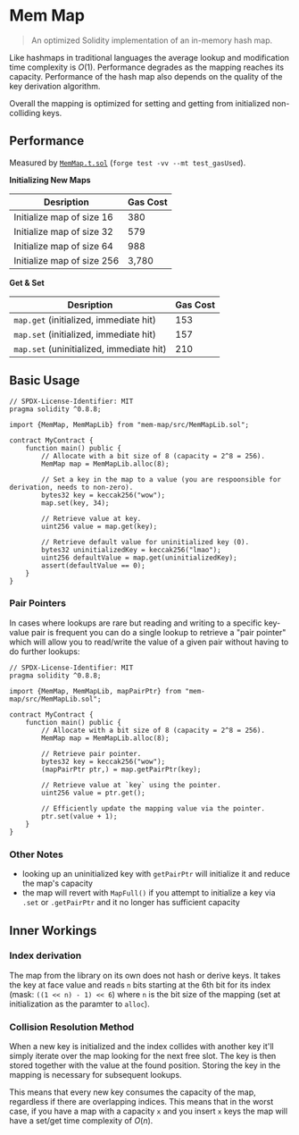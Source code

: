 # Mem Map

> An optimized Solidity implementation of an in-memory hash map.

Like hashmaps in traditional languages the average lookup and modification time complexity is
$O(1)$. Performance degrades as the mapping reaches its capacity. Performance of the hash map also
depends on the quality of the key derivation algorithm.

Overall the mapping is optimized for setting and getting from initialized non-colliding keys.

## Performance

Measured by [`MemMap.t.sol`](./test/MemMap.t.sol) (`forge test -vv --mt test_gasUsed`).

**Initializing New Maps**

|Desription|Gas Cost|
|----------|--------|
|Initialize map of size 16| 380|
|Initialize map of size 32| 579|
|Initialize map of size 64| 988|
|Initialize map of size 256| 3,780|

**Get & Set**

|Desription|Gas Cost|
|----------|--------|
|`map.get` (initialized, immediate hit)| 153|
|`map.set` (initialized, immediate hit)| 157|
|`map.set` (uninitialized, immediate hit)| 210|


## Basic Usage

```solidity
// SPDX-License-Identifier: MIT
pragma solidity ^0.8.8;

import {MemMap, MemMapLib} from "mem-map/src/MemMapLib.sol";

contract MyContract {
    function main() public {
        // Allocate with a bit size of 8 (capacity = 2^8 = 256).
        MemMap map = MemMapLib.alloc(8);

        // Set a key in the map to a value (you are respoonsible for derivation, needs to non-zero).
        bytes32 key = keccak256("wow");
        map.set(key, 34);

        // Retrieve value at key.
        uint256 value = map.get(key);

        // Retrieve default value for uninitialized key (0).
        bytes32 uninitializedKey = keccak256("lmao");
        uint256 defaultValue = map.get(uninitializedKey);
        assert(defaultValue == 0);
    }
}
```

### Pair Pointers

In cases where lookups are rare but reading and writing to a specific key-value pair is frequent you
can do a single lookup to retrieve a "pair pointer" which will allow you to read/write the value of
a given pair without having to do further lookups:

```solidity
// SPDX-License-Identifier: MIT
pragma solidity ^0.8.8;

import {MemMap, MemMapLib, mapPairPtr} from "mem-map/src/MemMapLib.sol";

contract MyContract {
    function main() public {
        // Allocate with a bit size of 8 (capacity = 2^8 = 256).
        MemMap map = MemMapLib.alloc(8);

        // Retrieve pair pointer.
        bytes32 key = keccak256("wow");
        (mapPairPtr ptr,) = map.getPairPtr(key);

        // Retrieve value at `key` using the pointer.
        uint256 value = ptr.get();

        // Efficiently update the mapping value via the pointer.
        ptr.set(value + 1);
    }
}
```

### Other Notes
- looking up an uninitialized key with `getPairPtr` will initialize it and reduce the map's capacity
- the map will revert with `MapFull()` if you attempt to initialize a key via `.set` or
    `.getPairPtr` and it no longer has sufficient capacity

## Inner Workings

### Index derivation

The map from the library on its own does not hash or derive keys. It takes the key at face value and
reads `n` bits starting at the 6th bit for its index (mask: `((1 << n) - 1) << 6`) where `n` is the
bit size of the mapping (set at initialization as the paramter to `alloc`).

### Collision Resolution Method

When a new key is initialized and the index collides with another key it'll simply iterate over the
map looking for the next free slot. The key is then stored together with the value at the found
position. Storing the key in the mapping is necessary for subsequent lookups.

This means that every new key consumes the capacity of the map, regardless if there are overlapping
indices. This means that in the worst case, if you have a map with a capacity `x` and you insert
`x` keys the map will have a set/get time complexity of $O(n)$.
